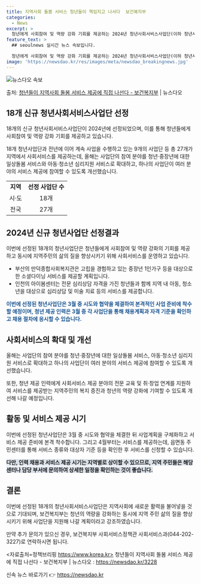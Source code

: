```yaml
---
title: 지역사회 돌봄 서비스 청년들이 책임지고 나서다  보건복지부
categories:
  - News
excerpt: >
  청년에게 사회참여 및 역량 강화 기회를 제공하는 2024년 청년사회서비스사업단(이하 청년사업단) 18개가신규…
feature_text: >
  ## seoulnews 실시간 뉴스 속보입니다.

  청년에게 사회참여 및 역량 강화 기회를 제공하는 2024년 청년사회서비스사업단(이하 청년사업단) 18개가신규…
image: 'https://newsdao.kr/res/images/meta/newsdao_breakingnews.jpg'
---
```


![뉴스다오 속보](https://newsdao.kr/res/images/meta/newsdao_breakingnews.jpg)

<p>출처: <a href="https://newsdao.kr/3228" rel="dofollow">청년들이 지역사회 돌봄 서비스 제공에 직접 나선다 - 보건복지부</a> | 뉴스다오</p>

<h2 data-ke-size="size26">18개 신규 청년사회서비스사업단 선정</h2>
18개의 신규 청년사회서비스사업단이 2024년에 선정되었으며, 이를 통해 청년들에게 사회참여 및 역량 강화 기회를 제공하고 있습니다.

<p data-ke-size="size16">18개 청년사업단과 전년에 이어 계속 사업을 수행하고 있는 9개의 사업단 등 총 27개가 지역에서 사회서비스를 제공하는데, 올해는 사업단의 참여 분야를 청년·중장년에 대한 일상돌봄 서비스와 아동·청소년 심리지원 서비스로 확대하고, 하나의 사업단이 여러 분야의 서비스 제공에 참여할 수 있도록 개선했습니다.</p>

<table>
  <tr>
    <td style="text-align: center; height: 17px;"><b>지역</b></td>
    <td style="text-align: center; height: 17px;"><b>선정 사업단 수</b></td>
  </tr>
  <tr>
    <td style="text-align: center; height: 17px;">시·도</td>
    <td style="text-align: center; height: 17px;">18개</td>
  </tr>
  <tr>
    <td style="text-align: center; height: 17px;">전국</td>
    <td style="text-align: center; height: 17px;">27개</td>
  </tr>
</table>

<h2 data-ke-size="size26">2024년 신규 청년사업단 선정결과</h2>
이번에 선정된 18개의 청년사업단은 청년들에게 사회참여 및 역량 강화의 기회를 제공하고 동시에 지역주민의 삶의 질을 향상시키기 위해 사회서비스를 운영하고 있습니다.

<ul>
  <li>부산의 만덕종합사회복지관은 고립을 경험하고 있는 중장년 1인가구 등을 대상으로 한 소셜다이닝 서비스를 제공할 계획입니다.</li>
  <li>인천의 아이봄센터는 전문 심리상담 자격을 가진 청년들과 함께 지역 내 아동, 청소년을 대상으로 심리상담 및 미술 치료 등의 서비스를 제공합니다.</li>
</ul>

<b><span style="color: #1a5490;">이번에 선정된 청년사업단은 3월 중 시도와 협약을 체결하여 본격적인 사업 준비에 착수할 예정이며, 청년 제공 인력은 3월 중 각 사업단을 통해 채용계획과 자격 기준을 확인하고 채용 절차에 응시할 수 있습니다.</span></b>

<h2 data-ke-size="size26">사회서비스의 확대 및 개선</h2>
올해는 사업단의 참여 분야를 청년·중장년에 대한 일상돌봄 서비스, 아동·청소년 심리지원 서비스로 확대하고 하나의 사업단이 여러 분야의 서비스 제공에 참여할 수 있도록 개선했습니다.

<p data-ke-size="size16">또한, 청년 제공 인력에게 사회서비스 제공 분야의 전문 교육 및 취·창업 연계를 지원하여 서비스를 제공받는 지역주민의 복지 증진과 청년의 역량 강화에 기여할 수 있도록 개선해 나갈 예정입니다.</p>

<h2 data-ke-size="size26">활동 및 서비스 제공 시기</h2>
이번에 선정된 청년사업단은 3월 중 시도와 협약을 체결한 뒤 사업계획을 구체화하고 서비스 제공 준비에 본격 착수합니다. 그리고 4월부터는 서비스를 제공하는데, 읍면동 주민센터를 통해 서비스 종류와 대상자 기준 등을 확인한 후 서비스를 신청할 수 있습니다.

<b><span style="background-color: #21538527;">다만, 인력 채용과 서비스 제공 시기는 지역별로 상이할 수 있으므로, 지역 주민들은 해당 센터나 담당 부서에 문의하여 상세한 일정을 확인하는 것이 좋습니다.</span></b>

<h2 data-ke-size="size26">결론</h2>
이번에 선정된 18개의 청년사회서비스사업단은 지역사회에 새로운 활력을 불어넣을 것으로 기대되며, 보건복지부는 청년의 역량을 강화하는 동시에 지역 주민 삶의 질을 향상시키기 위해 사업단을 지원해 나갈 계획이라고 강조하였습니다.

만약 추가 문의가 있으신 경우, 보건복지부 사회서비스정책관 사회서비스과(044-202-3227)로 연락하시면 됩니다.

<p data-ke-size="size16"></p>

<자료출처=정책브리핑 https://www.korea.kr> 청년들이 지역사회 돌봄 서비스 제공에 직접 나선다 - 보건복지부 | 뉴스다오  : https://newsdao.kr/3228 

신속 뉴스 바로가기 👉 <a href="https://newsdao.kr" rel="dofollow">https://newsdao.kr</a>


